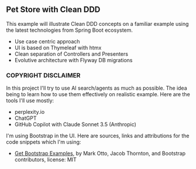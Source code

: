 Pet Store with Clean DDD
---

This example will illustrate Clean DDD concepts on a familiar example using the latest technologies from Spring Boot
ecosystem.

- Use case centric approach
- UI is based on Thymeleaf with htmx
- Clean separation of Controllers and Presenters
- Evolutive architecture with Flyway DB migrations

### COPYRIGHT DISCLAIMER

In this project I'll try to use AI search/agents as much as possible. The idea being to learn how to use them
effectively on realistic example. Here are the tools I'll use mostly:

- perplexity.io
- ChatGPT
- GitHub Copilot with Claude Sonnet 3.5 (Anthropic)

I'm using Bootstrap in the UI. Here are sources, links and attributions for the code snippets which I'm using:

- [Get Bootstrap Examples](https://getbootstrap.com/docs/5.3/examples), by Mark Otto, Jacob Thornton, and Bootstrap
  contributors, license: MIT
